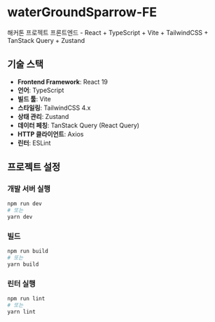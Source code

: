 # waterGroundSparrow-FE

해커톤 프로젝트 프론트엔드 - React + TypeScript + Vite + TailwindCSS + TanStack Query + Zustand

## 기술 스택

- **Frontend Framework**: React 19
- **언어**: TypeScript
- **빌드 툴**: Vite
- **스타일링**: TailwindCSS 4.x
- **상태 관리**: Zustand
- **데이터 페칭**: TanStack Query (React Query)
- **HTTP 클라이언트**: Axios
- **린터**: ESLint

## 프로젝트 설정

### 개발 서버 실행

```bash
npm run dev
# 또는
yarn dev
```

### 빌드

```bash
npm run build
# 또는
yarn build
```

### 린터 실행

```bash
npm run lint
# 또는
yarn lint
```
